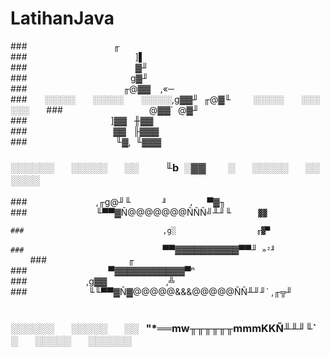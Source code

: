 # LatihanJava

###                                   ╓                                   
###                                            ]▌                                  
###                                            ▓╜                                  
###                                          g▓╜                                   
###                                       ╓@▓▓    ,«─                              
###       ░░░░░       ░░░░░       ░░░░░,g▓▓╜  ╓@▓╙         ░░░░░       ░░░░░░      
###                                   @▓▓`  @▓╜                                    
###                                  ]▓▓   ╫▓▓                                     
###                                   ▓▓   ╟▓▓▓                                    
###                                    ╙▓,  ╙▓▓▓                                   
### ░░░░░░       ░░░░░       ░░           ╙b  ░▓▓         ░       ░░░░░       ░░░░░░
###                            ,╓g@╜╙`       ╜     ,   `▀▓╖                        
###                            ╙▀▀▓Ñ@@@@@@@ÑÑÑ╝╨╜╙`      ▓▓                        
###                               ,g░                  ╓▓▀                         
###                               `▀▀▓▓▓▓▓▓▓▓▓▓▀▀╜` »²╜`                           
###                                 ╓                                              
###                                 ▀▓▓▓▓▓▓▓▓▓▓▓▀ⁿ                                 
###                        ,g▓▓                        ,╩                          
###                         ╙╙▀▀▓Ñ▓@@@@@&amp;&amp;&amp;@@@@@ÑÑ╨╜╜` ,╓╦╜                        
### ░░░░░░       ░░░░░       ░░   "*══mw╥╥╥╥╥╥mmmKKÑ╨╨╜╙` ░       ░░░░░       ░░░░░░                                                                   
